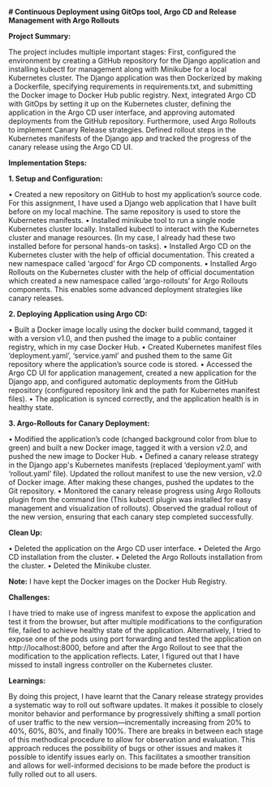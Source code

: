 **# Continuous Deployment using GitOps tool, Argo CD and Release Management with Argo Rollouts**

**Project Summary:**

The project includes multiple important stages: First, configured the environment by creating a GitHub repository for the Django application and installing kubectl for management along with Minikube for a local Kubernetes cluster. The Django application was then Dockerized by making a Dockerfile, specifying requirements in requirements.txt, and submitting the Docker image to Docker Hub public registry. Next, integrated Argo CD with GitOps by setting it up on the Kubernetes cluster, defining the application in the Argo CD user interface, and approving automated deployments from the GitHub repository. Furthermore, used Argo Rollouts to implement Canary Release strategies. Defined rollout steps in the Kubernetes manifests of the Django app and tracked the progress of the canary release using the Argo CD UI.

**Implementation Steps:**

**1.	Setup and Configuration:**

•	Created a new repository on GitHub to host my application’s source code. For this assignment, I have used a Django web application that I have built before on my local machine. The same repository is used to store the Kubernetes manifests.
•	Installed minikube tool to run a single node Kubernetes cluster locally. Installed kubectl to interact with the Kubernetes cluster and manage resources. (In my case, I already had these two installed before for personal hands-on tasks).
•	Installed Argo CD on the Kubernetes cluster with the help of official documentation. This created a new namespace called ‘argocd’ for Argo CD components.
•	Installed Argo Rollouts on the Kubernetes cluster with the help of official documentation which created a new namespace called ‘argo-rollouts’ for Argo Rollouts components. This enables some advanced deployment strategies like canary releases.

**2.	Deploying Application using Argo CD:**

•	Built a Docker image locally using the docker build command, tagged it with a version v1.0, and then pushed the image to a public container registry, which in my case Docker Hub.
•	Created Kubernetes manifest files ‘deployment.yaml’,  ‘service.yaml’ and pushed them to the same Git repository where the application’s source code is stored.
•	Accessed the Argo CD UI for application management, created a new application for the Django app, and configured automatic deployments from the GitHub repository (configured repository link and the path for Kubernetes manifest files).
•	The application is synced correctly, and the application health is in healthy state.

**3.	Argo-Rollouts for Canary Deployment:**

•	Modified the application’s code (changed background color from blue to green) and built a new Docker image, tagged it with a version v2.0, and pushed the new image to Docker Hub.
•	Defined a canary release strategy in the Django app's Kubernetes manifests (replaced ‘deployment.yaml’ with ‘rollout.yaml’ file). Updated the rollout manifest to use the new version, v2.0 of Docker image. After making these changes, pushed the updates to the Git repository.
•	Monitored the canary release progress using Argo Rollouts plugin from the command line (This kubectl plugin was installed for easy management and visualization of rollouts). Observed the gradual rollout of the new version, ensuring that each canary step completed successfully.

**Clean Up:** 

•	Deleted the application on the Argo CD user interface.
•	Deleted the Argo CD installation from the cluster.
•	Deleted the Argo Rollouts installation from the cluster.
•	Deleted the Minikube cluster.

**Note:** I have kept the Docker images on the Docker Hub Registry.

**Challenges:**

I have tried to make use of ingress manifest to expose the application and test it from the browser, but after multiple modifications to the configuration file, failed to achieve healthy state of the application. Alternatively, I tried to expose one of the pods using port forwarding and tested the application on http://localhost:8000, before and after the Argo Rollout to see that the modification to the application reflects. Later, I figured out that I have missed to install ingress controller on the Kubernetes cluster.

**Learnings:**

By doing this project, I have learnt that the Canary release strategy provides a systematic way to roll out software updates. It makes it possible to closely monitor behavior and performance by progressively shifting a small portion of user traffic to the new version—incrementally increasing from 20% to 40%, 60%, 80%, and finally 100%. There are breaks in between each stage of this methodical procedure to allow for observation and evaluation. This approach reduces the possibility of bugs or other issues and makes it possible to identify issues early on. This facilitates a smoother transition and allows for well-informed decisions to be made before the product is fully rolled out to all users.
